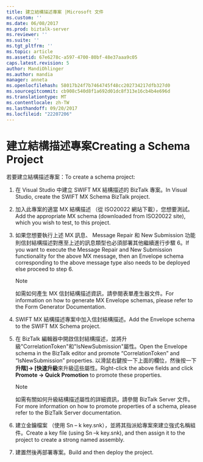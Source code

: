 ```yaml
---
title: 建立結構描述專案 |Microsoft 文件
ms.custom: ''
ms.date: 06/08/2017
ms.prod: biztalk-server
ms.reviewer: ''
ms.suite: ''
ms.tgt_pltfrm: ''
ms.topic: article
ms.assetid: 67e6278c-a597-4700-80bf-48e37aaa9c05
caps.latest.revision: 5
author: MandiOhlinger
ms.author: mandia
manager: anneta
ms.openlocfilehash: 58017b24f7b7464745f48cc202734217dfb327d0
ms.sourcegitcommit: cb908c540d8f1a692d01dc8f313e16cb4b4e696d
ms.translationtype: MT
ms.contentlocale: zh-TW
ms.lasthandoff: 09/20/2017
ms.locfileid: "22207206"
---
```

# <a name="creating-a-schema-project"></a><span data-ttu-id="53175-102">建立結構描述專案</span><span class="sxs-lookup"><span data-stu-id="53175-102">Creating a Schema Project</span></span>
<span data-ttu-id="53175-103">若要建立結構描述專案：</span><span class="sxs-lookup"><span data-stu-id="53175-103">To create a schema project:</span></span>  
  
1.  <span data-ttu-id="53175-104">在 Visual Studio 中建立 SWIFT MX 結構描述的 BizTalk 專案。</span><span class="sxs-lookup"><span data-stu-id="53175-104">In Visual Studio, create the SWIFT MX Schema BizTalk project.</span></span>  
  
2.  <span data-ttu-id="53175-105">加入此專案的適當 MX 結構描述 （從 ISO20022 網站下載），您想要測試。</span><span class="sxs-lookup"><span data-stu-id="53175-105">Add the appropriate MX schema (downloaded from ISO20022 site), which you wish to test, to this project.</span></span>  
  
3.  <span data-ttu-id="53175-106">如果您想要執行上述 MX 訊息、 Message Repair 和 New Submission 功能則信封結構描述對應至上述的訊息類型也必須部署其他繼續進行步驟 6。</span><span class="sxs-lookup"><span data-stu-id="53175-106">If you want to execute the Message Repair and New Submission functionality for the above MX message, then an Envelope schema corresponding to the above message type also needs to be deployed else proceed to step 6.</span></span>  
  
    > [!NOTE]
    >  <span data-ttu-id="53175-107">如需如何產生 MX 信封結構描述資訊，請參閱表單產生器文件。</span><span class="sxs-lookup"><span data-stu-id="53175-107">For information on how to generate MX Envelope schemas, please refer to the Form Generator Documentation.</span></span>  
  
4.  <span data-ttu-id="53175-108">SWIFT MX 結構描述專案中加入信封結構描述。</span><span class="sxs-lookup"><span data-stu-id="53175-108">Add the Envelope schema to the SWIFT MX Schema project.</span></span>  
  
5.  <span data-ttu-id="53175-109">在 BizTalk 編輯器中開啟信封結構描述，並將升級"CorrelationToken"和"IsNewSubmission"屬性。</span><span class="sxs-lookup"><span data-stu-id="53175-109">Open the Envelope schema in the BizTalk editor and promote “CorrelationToken” and “IsNewSubmission” properties.</span></span> <span data-ttu-id="53175-110">以滑鼠右鍵按一下上面的欄位，然後按一下**升階]-> [快速升級**來升級這些屬性。</span><span class="sxs-lookup"><span data-stu-id="53175-110">Right-click the above fields and click **Promote -> Quick Promotion** to promote these properties.</span></span>  
  
    > [!NOTE]
    >  <span data-ttu-id="53175-111">如需有關如何升級結構描述屬性的詳細資訊，請參閱 BizTalk Server 文件。</span><span class="sxs-lookup"><span data-stu-id="53175-111">For more information on how to promote properties of a schema, please refer to the BizTalk Server documentation.</span></span>  
  
6.  <span data-ttu-id="53175-112">建立金鑰檔案 （使用 Sn – k key.snk），並將其指派給專案來建立強式名稱組件。</span><span class="sxs-lookup"><span data-stu-id="53175-112">Create a key file (using Sn –k key.snk), and then assign it to the project to create a strong named assembly.</span></span>  
  
7.  <span data-ttu-id="53175-113">建置然後再部署專案。</span><span class="sxs-lookup"><span data-stu-id="53175-113">Build and then deploy the project.</span></span>